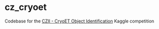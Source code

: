 # cz_cryoet
Codebase for the [CZII - CryoET Object Identification](https://www.kaggle.com/competitions/czii-cryo-et-object-identification/overview) Kaggle competition
